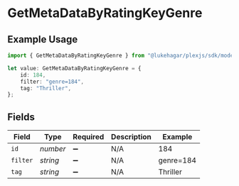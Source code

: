 # GetMetaDataByRatingKeyGenre

## Example Usage

```typescript
import { GetMetaDataByRatingKeyGenre } from "@lukehagar/plexjs/sdk/models/operations";

let value: GetMetaDataByRatingKeyGenre = {
    id: 184,
    filter: "genre=184",
    tag: "Thriller",
};
```

## Fields

| Field              | Type               | Required           | Description        | Example            |
| ------------------ | ------------------ | ------------------ | ------------------ | ------------------ |
| `id`               | *number*           | :heavy_minus_sign: | N/A                | 184                |
| `filter`           | *string*           | :heavy_minus_sign: | N/A                | genre=184          |
| `tag`              | *string*           | :heavy_minus_sign: | N/A                | Thriller           |